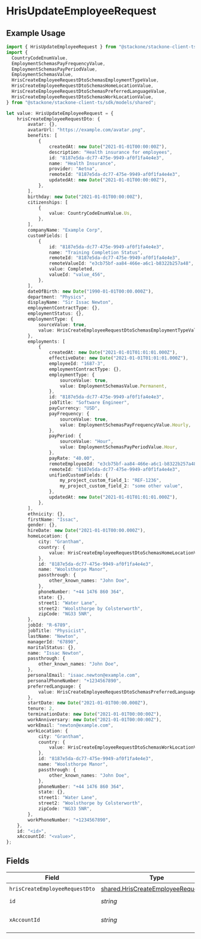# HrisUpdateEmployeeRequest

## Example Usage

```typescript
import { HrisUpdateEmployeeRequest } from "@stackone/stackone-client-ts/sdk/models/operations";
import {
  CountryCodeEnumValue,
  EmploymentSchemasPayFrequencyValue,
  EmploymentSchemasPayPeriodValue,
  EmploymentSchemasValue,
  HrisCreateEmployeeRequestDtoSchemasEmploymentTypeValue,
  HrisCreateEmployeeRequestDtoSchemasHomeLocationValue,
  HrisCreateEmployeeRequestDtoSchemasPreferredLanguageValue,
  HrisCreateEmployeeRequestDtoSchemasWorkLocationValue,
} from "@stackone/stackone-client-ts/sdk/models/shared";

let value: HrisUpdateEmployeeRequest = {
    hrisCreateEmployeeRequestDto: {
        avatar: {},
        avatarUrl: "https://example.com/avatar.png",
        benefits: [
            {
                createdAt: new Date("2021-01-01T00:00:00Z"),
                description: "Health insurance for employees",
                id: "8187e5da-dc77-475e-9949-af0f1fa4e4e3",
                name: "Health Insurance",
                provider: "Aetna",
                remoteId: "8187e5da-dc77-475e-9949-af0f1fa4e4e3",
                updatedAt: new Date("2021-01-01T00:00:00Z"),
            },
        ],
        birthday: new Date("2021-01-01T00:00:00Z"),
        citizenships: [
            {
                value: CountryCodeEnumValue.Us,
            },
        ],
        companyName: "Example Corp",
        customFields: [
            {
                id: "8187e5da-dc77-475e-9949-af0f1fa4e4e3",
                name: "Training Completion Status",
                remoteId: "8187e5da-dc77-475e-9949-af0f1fa4e4e3",
                remoteValueId: "e3cb75bf-aa84-466e-a6c1-b8322b257a48",
                value: Completed,
                valueId: "value_456",
            },
        ],
        dateOfBirth: new Date("1990-01-01T00:00.000Z"),
        department: "Physics",
        displayName: "Sir Issac Newton",
        employmentContractType: {},
        employmentStatus: {},
        employmentType: {
            sourceValue: true,
            value: HrisCreateEmployeeRequestDtoSchemasEmploymentTypeValue.Permanent,
        },
        employments: [
            {
                createdAt: new Date("2021-01-01T01:01:01.000Z"),
                effectiveDate: new Date("2021-01-01T01:01:01.000Z"),
                employeeId: "1687-3",
                employmentContractType: {},
                employmentType: {
                    sourceValue: true,
                    value: EmploymentSchemasValue.Permanent,
                },
                id: "8187e5da-dc77-475e-9949-af0f1fa4e4e3",
                jobTitle: "Software Engineer",
                payCurrency: "USD",
                payFrequency: {
                    sourceValue: true,
                    value: EmploymentSchemasPayFrequencyValue.Hourly,
                },
                payPeriod: {
                    sourceValue: "Hour",
                    value: EmploymentSchemasPayPeriodValue.Hour,
                },
                payRate: "40.00",
                remoteEmployeeId: "e3cb75bf-aa84-466e-a6c1-b8322b257a48",
                remoteId: "8187e5da-dc77-475e-9949-af0f1fa4e4e3",
                unifiedCustomFields: {
                    my_project_custom_field_1: "REF-1236",
                    my_project_custom_field_2: "some other value",
                },
                updatedAt: new Date("2021-01-01T01:01:01.000Z"),
            },
        ],
        ethnicity: {},
        firstName: "Issac",
        gender: {},
        hireDate: new Date("2021-01-01T00:00.000Z"),
        homeLocation: {
            city: "Grantham",
            country: {
                value: HrisCreateEmployeeRequestDtoSchemasHomeLocationValue.Us,
            },
            id: "8187e5da-dc77-475e-9949-af0f1fa4e4e3",
            name: "Woolsthorpe Manor",
            passthrough: {
                other_known_names: "John Doe",
            },
            phoneNumber: "+44 1476 860 364",
            state: {},
            street1: "Water Lane",
            street2: "Woolsthorpe by Colsterworth",
            zipCode: "NG33 5NR",
        },
        jobId: "R-6789",
        jobTitle: "Physicist",
        lastName: "Newton",
        managerId: "67890",
        maritalStatus: {},
        name: "Issac Newton",
        passthrough: {
            other_known_names: "John Doe",
        },
        personalEmail: "isaac.newton@example.com",
        personalPhoneNumber: "+1234567890",
        preferredLanguage: {
            value: HrisCreateEmployeeRequestDtoSchemasPreferredLanguageValue.Eng,
        },
        startDate: new Date("2021-01-01T00:00.000Z"),
        tenure: 2,
        terminationDate: new Date("2021-01-01T00:00:00Z"),
        workAnniversary: new Date("2021-01-01T00:00:00Z"),
        workEmail: "newton@example.com",
        workLocation: {
            city: "Grantham",
            country: {
                value: HrisCreateEmployeeRequestDtoSchemasWorkLocationValue.Us,
            },
            id: "8187e5da-dc77-475e-9949-af0f1fa4e4e3",
            name: "Woolsthorpe Manor",
            passthrough: {
                other_known_names: "John Doe",
            },
            phoneNumber: "+44 1476 860 364",
            state: {},
            street1: "Water Lane",
            street2: "Woolsthorpe by Colsterworth",
            zipCode: "NG33 5NR",
        },
        workPhoneNumber: "+1234567890",
    },
    id: "<id>",
    xAccountId: "<value>",
};
```

## Fields

| Field                                                                                             | Type                                                                                              | Required                                                                                          | Description                                                                                       |
| ------------------------------------------------------------------------------------------------- | ------------------------------------------------------------------------------------------------- | ------------------------------------------------------------------------------------------------- | ------------------------------------------------------------------------------------------------- |
| `hrisCreateEmployeeRequestDto`                                                                    | [shared.HrisCreateEmployeeRequestDto](../../../sdk/models/shared/hriscreateemployeerequestdto.md) | :heavy_check_mark:                                                                                | N/A                                                                                               |
| `id`                                                                                              | *string*                                                                                          | :heavy_check_mark:                                                                                | N/A                                                                                               |
| `xAccountId`                                                                                      | *string*                                                                                          | :heavy_check_mark:                                                                                | The account identifier                                                                            |
